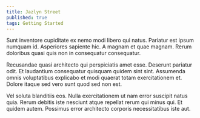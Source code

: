 ```yaml
---
title: Jazlyn Street
published: true
tags: Getting Started
---
```


Sunt inventore cupiditate ex nemo modi libero qui natus. Pariatur est ipsum numquam id. Asperiores sapiente hic. A magnam et quae magnam. Rerum doloribus quasi quis non in consequatur consequatur.

Recusandae quasi architecto qui perspiciatis amet esse. Deserunt pariatur odit. Et laudantium consequatur quisquam quidem sint sint. Assumenda omnis voluptatibus explicabo et modi quaerat totam exercitationem et. Dolore itaque sed vero sunt quod sed non est.

Vel soluta blanditiis eos. Nulla exercitationem ut nam error suscipit natus quia. Rerum debitis iste nesciunt atque repellat rerum qui minus qui. Et quidem autem. Possimus error architecto corporis necessitatibus iste aut.